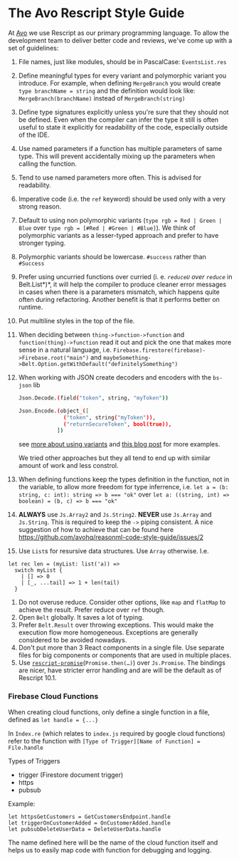 # The Avo Rescript Style Guide

At [Avo](https://www.avo.app/) we use Rescript as our primary programming language. To allow the development team to deliver better code and reviews, we've come up with a set of guidelines:

1. File names, just like modules, should be in PascalCase: `EventsList.res`
1. Define meaningful types for every variant and polymorphic variant you introduce. For example, when defining `MergeBranch` you would create `type branchName = string` and the definition would look like: `MergeBranch(branchName)` instead of `MergeBranch(string)`
1. Define type signatures explicitly unless you're sure that they should not be defined. Even when the compiler can infer the type it still is often useful to state it explicitly for readability of the code, especially outside of the IDE.
1. Use named parameters if a function has multiple parameters of same type. This will prevent accidentally mixing up the parameters when calling the function.
1. Tend to use named parameters more often. This is advised for readability.
1. Imperative code (i.e. the `ref` keyword) should be used only with a very strong reason.
1. Default to using non polymorphic variants (```type rgb = Red | Green | Blue``` over ```type rgb = [#Red | #Green | #Blue]```). We think of polymorphic variants as a lesser-typed approach and prefer to have stronger typing. 
1. Polymorphic variants should be lowercase. `#success` rather than `#Success`
1. Prefer using uncurried functions over curried (i. e. *`reduceU` over `reduce`* in Belt.List*)*, it will help the compiler to produce cleaner error messages in cases when there is a parameters mismatch, which happens quite often during refactoring. Another benefit is that it performs better on runtime.
1. Put multiline styles in the top of the file. 
1. When deciding between `thing->function->function` and `function(thing)->function` read it out and pick the one that makes more sense in a natural language, i.e. `Firebase.firestore(firebase)->Firebase.root("main")` and `maybeSomething->Belt.Option.getWithDefault("definitelySomething")`
1. When working with JSON create decoders and encoders with the `bs-json` lib
    ```bash
    Json.Decode.(field("token", string, "myToken"))

    Json.Encode.(object_([
                  ("token", string("myToken")),
                  ("returnSecureToken", bool(true)),
                ])
    ```
    see [more about using variants](https://stackoverflow.com/questions/50908342/convert-json-field-to-reasonml-variant) and [this blog post](https://itnext.io/decoding-nested-json-objects-in-reasonml-with-bs-json-4cab75fbe308) for more examples.

    We tried other approaches but they all tend to end up with similar amount of work and less constrol.
1. When defining functions keep the types definition in the function, not in the variable, to allow more freedom for type inferrence, i.e. `let a = (b: string, c: int): string => b === "ok"` over `let a: ((string, int) => boolean) = (b, c) => b === "ok"`
1. **ALWAYS** use `Js.Array2` and `Js.String2`. **NEVER** use `Js.Array` and `Js.String`. This is required to keep the `->` piping consistent. A nice suggestion of how to achieve that can be found here https://github.com/avohq/reasonml-code-style-guide/issues/2
1. Use `List`s for resursive data structures. Use `Array` otherwise. I.e.
  ```
  let rec len = (myList: list('a)) =>
    switch myList {
      | [] => 0
      | [_, ...tail] => 1 + len(tail)
    }
  ```
1. Do not overuse reduce. Consider other options, like `map` and `flatMap` to achieve the result. Prefer reduce over `ref` though.
1. Open `Belt` globally. It saves a lot of typing.
1. Prefer `Belt.Result` over throwing exceptions. This would make the execution flow more homogeneous. Exceptions are generally considered to be avoided nowadays.
1. Don't put more than 3 React components in a single file. Use separate files for big components or components that are used in multiple places.
1. Use [`rescript-promise`](https://github.com/ryyppy/rescript-promise#usage)(`Promise.then(…)`) over `Js.Promise`. The bindings are nicer, have stricter error handling and are will be the default as of Rescript 10.1.

### Firebase Cloud Functions

When creating cloud functions, only define a single function in a file, defined as `let handle = {...}`

In `Index.re` (which relates to `index.js` required by google cloud functions)
refer to the function with 
`[Type of Trigger][Name of Function] = File.handle`

Types of Triggers
   - trigger (Firestore document trigger)
   - https
   - pubsub

Example:
```
let httpsGetCustomers = GetCustomersEndpoint.handle
let triggerOnCustomerAdded = OnCustomerAdded.handle
let pubsubDeleteUserData = DeleteUserData.handle
```
The name defined here will be the name of the cloud function itself and helps us to easily map code with function for debugging and logging.
